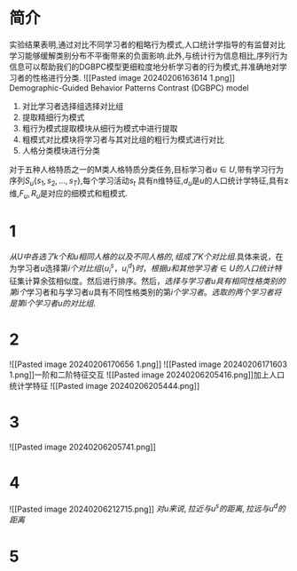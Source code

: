 # 简介

实验结果表明,通过对比不同学习者的粗略行为模式,人口统计学指导的有监督对比学习能够缓解类别分布不平衡带来的负面影响.此外,与统计行为信息相比,序列行为信息可以帮助我们的DGBPC模型更细粒度地分析学习者的行为模式,并准确地对学习者的性格进行分类.
![[Pasted image 20240206163614 1.png]]
Demographic-Guided Behavior Patterns Contrast (DGBPC) model

1. 对比学习者选择组选择对比组
2. 提取精细行为模式
3. 粗行为模式提取模块从细行为模式中进行提取
4. 粗模式对比模块将学习者与其对比组的粗行为模式进行对比
5. 人格分类模块进行分类

对于五种人格特质之一的M类人格特质分类任务,目标学习者$u∈U$,带有学习行为序列$S_u \{ s_1,s_2,...,s_T\}$,每个学习活动$s_t$ 具有n维特征,$d_u$是$u$的人口统计学特征,具有z维,$F_u,R_u$是对应的细模式和粗模式.

# 1

$从U中各选了k个和u相同人格的以及不同人格的,组成了K个对比组$.具体来说，在为学习者$u$选择第$i个对比组\{u^s_i，u^d_i\}时，根据u和其他学习者∈U的人口统计特$征集计算余弦相似度。然后进行排序。然后，$选择与学习者u具有相同性格类别的第i个$学习者和与学习者$u$具有不同性格类别的第$i个学习者。选取的两个学习者将是第i个学习者u的对比组.$

# 2

![[Pasted image 20240206170656 1.png]]
![[Pasted image 20240206171603 1.png]]一阶和二阶特征交互
![[Pasted image 20240206205416.png]]加上人口统计学特征
![[Pasted image 20240206205444.png]]

# 3
![[Pasted image 20240206205741.png]]
# 4

![[Pasted image 20240206212715.png]]
$对u来说,拉近与u^s的距离,拉远与u^d的距离$
# 5

